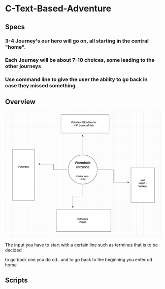 # C-Text-Based-Adventure

## Specs

### 3-4 Journey's our hero will go on, all starting in the central "home". 

### Each Journey will be about 7-10 choices, some leading to the other journeys

### Use command line to give the user the ability to go back in case they missed something

## Overview

![overview](https://github.com/DaCandyCorn/C-Text-Based-Adventure/blob/main/images/overview.png)

The input you have to start with a certain line such as terminus that is to be decided

to go back one you do cd.. and to go back to the beginning you enter cd home

## Scripts

